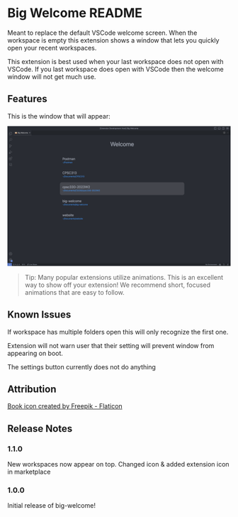 # Big Welcome README

Meant to replace the default VSCode welcome screen. When the workspace is empty this extension shows a window that lets you quickly open your recent workspaces.

This extension is best used when your last workspace does not open with VSCode. If you last workspace does open with VSCode then the welcome window will not get much use.

## Features

This is the window that will appear:

![demo screenshot](src/demo-screenshot.png)

> Tip: Many popular extensions utilize animations. This is an excellent way to show off your extension! We recommend short, focused animations that are easy to follow.

## Known Issues

If workspace has multiple folders open this will only recognize the first one.

Extension will not warn user that their setting will prevent window from appearing on boot.

The settings button currently does not do anything

## Attribution

<a href="https://www.flaticon.com/free-icons/book" title="book icons">Book icon created by Freepik - Flaticon</a>

## Release Notes

### 1.1.0

New workspaces now appear on top. Changed icon & added extension icon in marketplace

### 1.0.0

Initial release of big-welcome!
